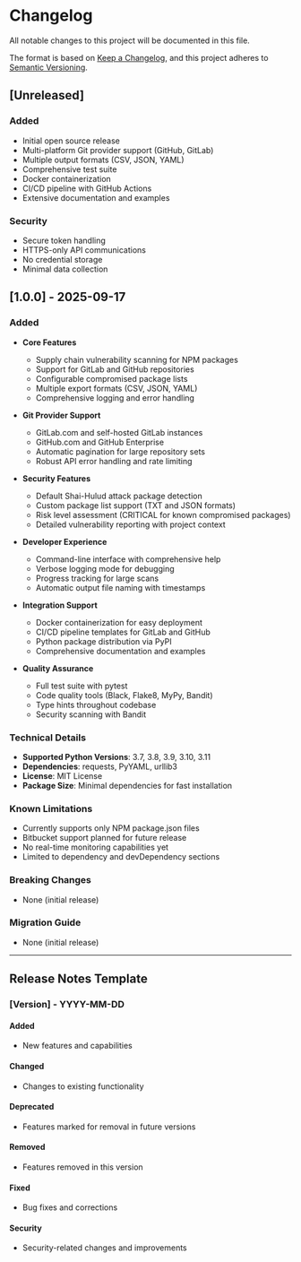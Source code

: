 # Changelog

All notable changes to this project will be documented in this file.

The format is based on [Keep a Changelog](https://keepachangelog.com/en/1.0.0/),
and this project adheres to [Semantic Versioning](https://semver.org/spec/v2.0.0.html).

## [Unreleased]

### Added
- Initial open source release
- Multi-platform Git provider support (GitHub, GitLab)
- Multiple output formats (CSV, JSON, YAML)
- Comprehensive test suite
- Docker containerization
- CI/CD pipeline with GitHub Actions
- Extensive documentation and examples

### Security
- Secure token handling
- HTTPS-only API communications
- No credential storage
- Minimal data collection

## [1.0.0] - 2025-09-17

### Added
- **Core Features**
  - Supply chain vulnerability scanning for NPM packages
  - Support for GitLab and GitHub repositories
  - Configurable compromised package lists
  - Multiple export formats (CSV, JSON, YAML)
  - Comprehensive logging and error handling

- **Git Provider Support**
  - GitLab.com and self-hosted GitLab instances
  - GitHub.com and GitHub Enterprise
  - Automatic pagination for large repository sets
  - Robust API error handling and rate limiting

- **Security Features**
  - Default Shai-Hulud attack package detection
  - Custom package list support (TXT and JSON formats)
  - Risk level assessment (CRITICAL for known compromised packages)
  - Detailed vulnerability reporting with project context

- **Developer Experience**
  - Command-line interface with comprehensive help
  - Verbose logging mode for debugging
  - Progress tracking for large scans
  - Automatic output file naming with timestamps

- **Integration Support**
  - Docker containerization for easy deployment
  - CI/CD pipeline templates for GitLab and GitHub
  - Python package distribution via PyPI
  - Comprehensive documentation and examples

- **Quality Assurance**
  - Full test suite with pytest
  - Code quality tools (Black, Flake8, MyPy, Bandit)
  - Type hints throughout codebase
  - Security scanning with Bandit

### Technical Details
- **Supported Python Versions**: 3.7, 3.8, 3.9, 3.10, 3.11
- **Dependencies**: requests, PyYAML, urllib3
- **License**: MIT License
- **Package Size**: Minimal dependencies for fast installation

### Known Limitations
- Currently supports only NPM package.json files
- Bitbucket support planned for future release
- No real-time monitoring capabilities yet
- Limited to dependency and devDependency sections

### Breaking Changes
- None (initial release)

### Migration Guide
- None (initial release)

---

## Release Notes Template

### [Version] - YYYY-MM-DD

#### Added
- New features and capabilities

#### Changed
- Changes to existing functionality

#### Deprecated
- Features marked for removal in future versions

#### Removed
- Features removed in this version

#### Fixed
- Bug fixes and corrections

#### Security
- Security-related changes and improvements
